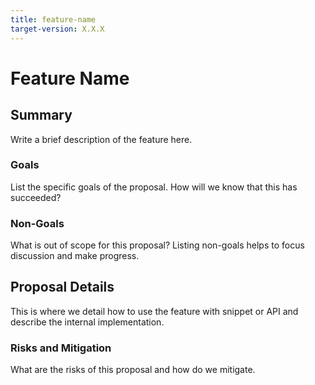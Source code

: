 ```yaml
---
title: feature-name
target-version: X.X.X
---
```


# Feature Name

## Summary

Write a brief description of the feature here.

### Goals

List the specific goals of the proposal. How will we know that this has
succeeded?

### Non-Goals

What is out of scope for this proposal? Listing non-goals helps to focus
discussion and make progress.

## Proposal Details

This is where we detail how to use the feature with snippet or API and describe
the internal implementation.

### Risks and Mitigation

What are the risks of this proposal and how do we mitigate.
